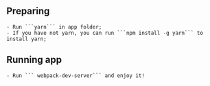 ## Preparing ##
    - Run ```yarn``` in app folder;
    - If you have not yarn, you can run ```npm install -g yarn``` to install yarn;

## Running app ##
    - Run ``` webpack-dev-server``` and enjoy it!
